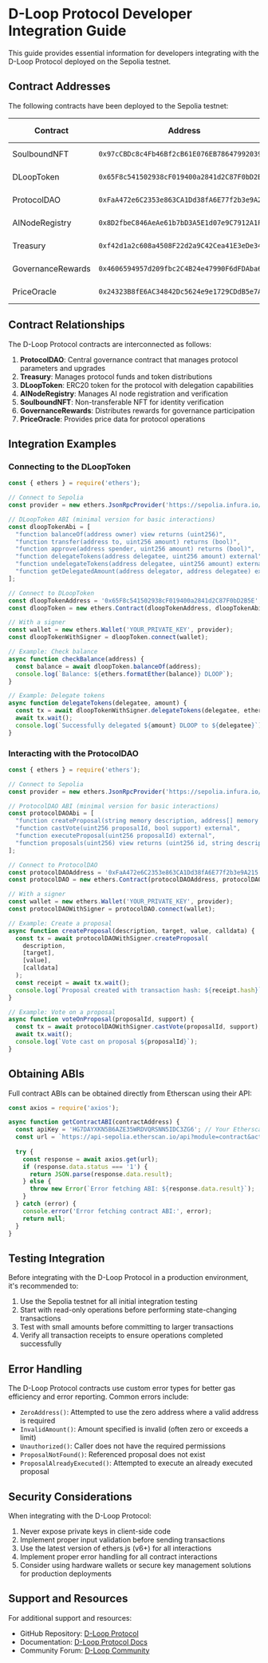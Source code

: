 # D-Loop Protocol Developer Integration Guide

This guide provides essential information for developers integrating with the D-Loop Protocol deployed on the Sepolia testnet.

## Contract Addresses

The following contracts have been deployed to the Sepolia testnet:

| Contract | Address | Etherscan Link |
|----------|---------|----------------|
| SoulboundNFT | `0x97cCBDc8c4Fb46Bf2cB61E076EB7864799203913` | [View on Etherscan](https://sepolia.etherscan.io/address/0x97cCBDc8c4Fb46Bf2cB61E076EB7864799203913#code) |
| DLoopToken | `0x65F8c541502938cF019400a2841d2C87F0bD2B5E` | [View on Etherscan](https://sepolia.etherscan.io/address/0x65F8c541502938cF019400a2841d2C87F0bD2B5E#code) |
| ProtocolDAO | `0xFaA472e6C2353e863CA1Dd38fA6E77f2b3e9A215` | [View on Etherscan](https://sepolia.etherscan.io/address/0xFaA472e6C2353e863CA1Dd38fA6E77f2b3e9A215#code) |
| AINodeRegistry | `0x8D2fbeC846AeAe61b7bD3A5E1d07e9C7912A1F80` | [View on Etherscan](https://sepolia.etherscan.io/address/0x8D2fbeC846AeAe61b7bD3A5E1d07e9C7912A1F80#code) |
| Treasury | `0xf42d1a2c608a4508F22d2a9C42Cea41E3eDe34Fc` | [View on Etherscan](https://sepolia.etherscan.io/address/0xf42d1a2c608a4508F22d2a9C42Cea41E3eDe34Fc#code) |
| GovernanceRewards | `0x4606594957d209fbc2C4B24e47990F6dFDAba69A` | [View on Etherscan](https://sepolia.etherscan.io/address/0x4606594957d209fbc2C4B24e47990F6dFDAba69A#code) |
| PriceOracle | `0x24323B8fE6AC34842Dc5624e9e1729CDdB5e7AB0` | [View on Etherscan](https://sepolia.etherscan.io/address/0x24323B8fE6AC34842Dc5624e9e1729CDdB5e7AB0#code) |

## Contract Relationships

The D-Loop Protocol contracts are interconnected as follows:

1. **ProtocolDAO**: Central governance contract that manages protocol parameters and upgrades
2. **Treasury**: Manages protocol funds and token distributions
3. **DLoopToken**: ERC20 token for the protocol with delegation capabilities
4. **AINodeRegistry**: Manages AI node registration and verification
5. **SoulboundNFT**: Non-transferable NFT for identity verification
6. **GovernanceRewards**: Distributes rewards for governance participation
7. **PriceOracle**: Provides price data for protocol operations

## Integration Examples

### Connecting to the DLoopToken

```javascript
const { ethers } = require('ethers');

// Connect to Sepolia
const provider = new ethers.JsonRpcProvider('https://sepolia.infura.io/v3/YOUR_INFURA_KEY');

// DLoopToken ABI (minimal version for basic interactions)
const dloopTokenAbi = [
  "function balanceOf(address owner) view returns (uint256)",
  "function transfer(address to, uint256 amount) returns (bool)",
  "function approve(address spender, uint256 amount) returns (bool)",
  "function delegateTokens(address delegatee, uint256 amount) external",
  "function undelegateTokens(address delegatee, uint256 amount) external",
  "function getDelegatedAmount(address delegator, address delegatee) external view returns (uint256)"
];

// Connect to DLoopToken
const dloopTokenAddress = '0x65F8c541502938cF019400a2841d2C87F0bD2B5E';
const dloopToken = new ethers.Contract(dloopTokenAddress, dloopTokenAbi, provider);

// With a signer
const wallet = new ethers.Wallet('YOUR_PRIVATE_KEY', provider);
const dloopTokenWithSigner = dloopToken.connect(wallet);

// Example: Check balance
async function checkBalance(address) {
  const balance = await dloopToken.balanceOf(address);
  console.log(`Balance: ${ethers.formatEther(balance)} DLOOP`);
}

// Example: Delegate tokens
async function delegateTokens(delegatee, amount) {
  const tx = await dloopTokenWithSigner.delegateTokens(delegatee, ethers.parseEther(amount));
  await tx.wait();
  console.log(`Successfully delegated ${amount} DLOOP to ${delegatee}`);
}
```

### Interacting with the ProtocolDAO

```javascript
const { ethers } = require('ethers');

// Connect to Sepolia
const provider = new ethers.JsonRpcProvider('https://sepolia.infura.io/v3/YOUR_INFURA_KEY');

// ProtocolDAO ABI (minimal version for basic interactions)
const protocolDAOAbi = [
  "function createProposal(string memory description, address[] memory targets, uint256[] memory values, bytes[] memory calldatas) external returns (uint256)",
  "function castVote(uint256 proposalId, bool support) external",
  "function executeProposal(uint256 proposalId) external",
  "function proposals(uint256) view returns (uint256 id, string description, address proposer, uint256 createdAt, uint256 votingEnds, uint256 forVotes, uint256 againstVotes, bool executed, bool canceled)"
];

// Connect to ProtocolDAO
const protocolDAOAddress = '0xFaA472e6C2353e863CA1Dd38fA6E77f2b3e9A215';
const protocolDAO = new ethers.Contract(protocolDAOAddress, protocolDAOAbi, provider);

// With a signer
const wallet = new ethers.Wallet('YOUR_PRIVATE_KEY', provider);
const protocolDAOWithSigner = protocolDAO.connect(wallet);

// Example: Create a proposal
async function createProposal(description, target, value, calldata) {
  const tx = await protocolDAOWithSigner.createProposal(
    description,
    [target],
    [value],
    [calldata]
  );
  const receipt = await tx.wait();
  console.log(`Proposal created with transaction hash: ${receipt.hash}`);
}

// Example: Vote on a proposal
async function voteOnProposal(proposalId, support) {
  const tx = await protocolDAOWithSigner.castVote(proposalId, support);
  await tx.wait();
  console.log(`Vote cast on proposal ${proposalId}`);
}
```

## Obtaining ABIs

Full contract ABIs can be obtained directly from Etherscan using their API:

```javascript
const axios = require('axios');

async function getContractABI(contractAddress) {
  const apiKey = 'HG7DAYXKN5B6AZE35WRDVQRSNN5IDC3ZG6'; // Your Etherscan API key
  const url = `https://api-sepolia.etherscan.io/api?module=contract&action=getabi&address=${contractAddress}&apikey=${apiKey}`;
  
  try {
    const response = await axios.get(url);
    if (response.data.status === '1') {
      return JSON.parse(response.data.result);
    } else {
      throw new Error(`Error fetching ABI: ${response.data.result}`);
    }
  } catch (error) {
    console.error('Error fetching contract ABI:', error);
    return null;
  }
}
```

## Testing Integration

Before integrating with the D-Loop Protocol in a production environment, it's recommended to:

1. Use the Sepolia testnet for all initial integration testing
2. Start with read-only operations before performing state-changing transactions
3. Test with small amounts before committing to larger transactions
4. Verify all transaction receipts to ensure operations completed successfully

## Error Handling

The D-Loop Protocol contracts use custom error types for better gas efficiency and error reporting. Common errors include:

- `ZeroAddress()`: Attempted to use the zero address where a valid address is required
- `InvalidAmount()`: Amount specified is invalid (often zero or exceeds a limit)
- `Unauthorized()`: Caller does not have the required permissions
- `ProposalNotFound()`: Referenced proposal does not exist
- `ProposalAlreadyExecuted()`: Attempted to execute an already executed proposal

## Security Considerations

When integrating with the D-Loop Protocol:

1. Never expose private keys in client-side code
2. Implement proper input validation before sending transactions
3. Use the latest version of ethers.js (v6+) for all interactions
4. Implement proper error handling for all contract interactions
5. Consider using hardware wallets or secure key management solutions for production deployments

## Support and Resources

For additional support and resources:

- GitHub Repository: [D-Loop Protocol](https://github.com/dloop-protocol)
- Documentation: [D-Loop Protocol Docs](https://docs.dloop.io)
- Community Forum: [D-Loop Community](https://community.dloop.io)

